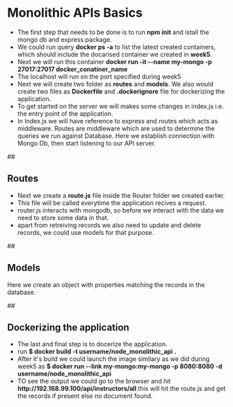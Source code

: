 ## <h1>Monolithic APIs Basics</h1>

<ul>
<li>
The first step that needs to be done is to run <b>npm init</b> and istall the mongo db and express package.
</li>
<li>
We could run query <b>docker ps -a</b> to list the latest created containers, which should include the docarised container we created in <b>week5</b>. 
</li>
<li>Next we will run this container <b>docker run -it --name my-mongo 
    -p 27017:27017 
	docker_conatiner_name</b></li>
<li> The localhost will run on the port specified during week5 </li>
<li>
Next we will create two folder as <b>routes</b> and <b>models</b>. We also would create two files as <b>Dockerfile</b> and <b>.dockerignore</b> file for dockerizing the application.
</li>
<li>
    To get started on the server we will makes some changes in index.js i.e. the entry point of the application.
</li>
<li>In Index.js we will have reference to express and routes which acts as middleware.
Routes are middleware which are used to determine the queries we run against Database. Here we establish connection with Mongo Db, then start listening to our API server.</li>
</ul>

##<h2> Routes </h2>

<ul>
<li>Next we create a <b>route.js</b> file inside the Router folder we created earlier.</li>
<li>This file will be called everytime the application recives a request.</li>
<li>router.js interacts with mongodb, so before we interact with the data we need to store some data in that.</li>
<li>apart from retreiving records we also need to update and delete records, we could use models for that purpose.</li>
</ul>
##<h2>Models</h2>
Here we create an object with properties matching the records in the database.

##<h2>Dockerizing the application</h2>

<ul><li>
The last and final step is to docerize the application.
</li>
<li>run <b>$ docker build -t username/node_monolithic_api .</b></li>
<li>After it's build we could launch the image similary as we did during week5 as <b>$ docker run --link my-mongo:my-mongo -p 8080:8080 -d username/node_monolithic_api</b></li>
<li>TO see the output we could go to the browser and hit <b>http://192.168.99.100/api/instructors/all</b> this will hit the route.js and get the records if present else no document found.</li>
</ul>
